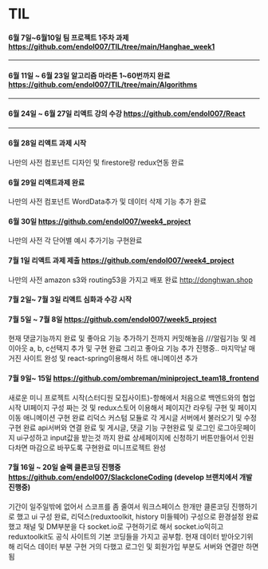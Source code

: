 # TIL

####  6월 7일~6월10일 팀 프로젝트 1주차 과제 https://github.com/endol007/TIL/tree/main/Hanghae_week1

<hr/>

####  6월 11일 ~ 6월 23일 알고리즘 마라톤 1~60번까지 완료 https://github.com/endol007/TIL/tree/main/Algorithms 

<hr/>

####  6월 24일 ~ 6월 27일 리액트 강의 수강 https://github.com/endol007/React

<hr/>

####  6월 28일 리액트 과제 시작 
나만의 사전 컴포넌트 디자인 및 firestore랑 redux연동 완료  
####  6월 29일 리액트과제 완료 
나만의 사전 컴포넌트 WordData추가 및 데이터 삭제 기능 추가 완료
####  6월 30일 https://github.com/endol007/week4_project
나만의 사전 각 단어별 예시 추가기능 구현완료
####  7월 1일 리액트 과제 제출 https://github.com/endol007/week4_project
나만의 사전 amazon s3와 routing53을 가지고 배포 완료 http://donghwan.shop

#### 7월 2일~ 7월 3일 리액트 심화과 수강 시작

#### 7월 5일 ~ 7월 8일 https://github.com/endol007/week5_project
현재 댓글기능까지 완료 및 좋아요 기능 추가하기 전까지 커밋해놓음 ///알림기능 및 레이아웃 a, b, c선택지 추가 및 구현 완료 그리고 좋아요 기능 추가 진행중..
마지막날 매거진 사이트 완성 및 react-spring이용해서 하트 애니메이션 추가
#### 7월 9일~ 15일 https://github.com/ombreman/miniproject_team18_frontend
새로운 미니 프로젝트 시작(스터디원 모집사이트)-항해에서 처음으로 백엔드와의 협업 시작
UI페이지 구성 짜는 것 및 redux스토어 이용해서 페이지간 라우팅 구현 및 페이지 이동 애니메이션 구현 완료
리덕스 커스텀 모듈로 각 게시글 서버에서 불러오기 및 수정 구현 완료
api서버와 연결 완료 및 게시글, 댓글 기능 구현완료 및 로그인 로그아웃페이지 ui구성하고 input값을 받는것 까지 완료
상세페이지에 신청하기 버튼만들어서 인원 다차면 마감으로 바꾸도록 구현완료
미니프로젝트 완성

#### 7월 16일 ~ 20일 슬랙 클론코딩 진행중 https://github.com/endol007/SlackcloneCoding  (develop 브랜치에서 개발 진행중)
기간이 일주일밖에 없어서 스코프를 좀 줄여서 워크스페이스 한개만 클론코딩 진행하기로 했고 ui 구성 완료, 리덕스(reduxtoolkit, history 미들웨어) 구성으로 환경설정 완료했고
채널 및 DM부분을 다 socket.io로 구현하기로 해서 socket.io익히고 reduxtoolkit도 공식 사이트의 기본 코딩들을 가지고 공부함.
현재 데이터 받아오기위해 리덕스 데이터 부분 구현 거의 다했고 로그인 및 회원가입 부분도 서버와 연결만 하면 됨
